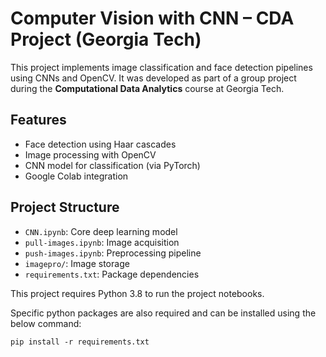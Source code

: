 # Computer Vision with CNN – CDA Project (Georgia Tech)

This project implements image classification and face detection pipelines using CNNs and OpenCV. It was developed as part of a group project during the **Computational Data Analytics** course at Georgia Tech.

## Features
- Face detection using Haar cascades
- Image processing with OpenCV
- CNN model for classification (via PyTorch)
- Google Colab integration

## Project Structure
- `CNN.ipynb`: Core deep learning model
- `pull-images.ipynb`: Image acquisition
- `push-images.ipynb`: Preprocessing pipeline
- `imagepro/`: Image storage
- `requirements.txt`: Package dependencies

This project requires Python 3.8 to run the project notebooks. 

Specific python packages are also required and can be installed using the below command:
```
pip install -r requirements.txt
```
